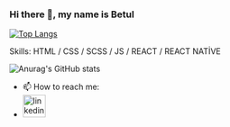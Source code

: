 ### Hi there 👋, my name is Betul

[![Top Langs](https://github-readme-stats.vercel.app/api/top-langs/?username=betuldemirr&layout=compact)](https://github.com/anuraghazra/github-readme-stats)


Skills: HTML / CSS / SCSS / JS / REACT / REACT NATİVE 


![Anurag's GitHub stats](https://github-readme-stats.vercel.app/api?username=betuldemirr&show_icons=true&theme=radical)

- 📫 How to reach me: 
-    [<img src='https://cdn.jsdelivr.net/npm/simple-icons@3.0.1/icons/linkedin.svg' alt='linkedin' height='40'>](https://www.linkedin.com/in/https://www.linkedin.com/in/betuldemirrr//)  
<!--
**betuldemirr/betuldemirr** is a ✨ _special_ ✨ repository because its `README.md` (this file) appears on your GitHub profile.

Here are some ideas to get you started:

- 🔭 I’m currently working on ...
- 🌱 I’m currently learning ...
- 👯 I’m looking to collaborate on ...
- 🤔 I’m looking for help with ...
- 💬 Ask me about ...
- 📫 How to reach me: ...
- 😄 Pronouns: ...
- ⚡ Fun fact: ...
-->
